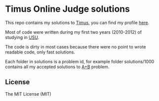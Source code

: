 # Timus Online Judge solutions

This repo contains my solutions to [Timus](http://acm.timus.ru/), you can find my profile [here](http://acm.timus.ru/author.aspx?id=97457&locale=en).

Most of code were written during my first two years (2010-2012) of studying in [USU](https://en.wikipedia.org/wiki/Ural_State_University).

The code is dirty in most cases because there were no point to wrote readable code, only fast solutions.

Each folder in solutions is a problem id, for example folder solutions/1000 contains all my accepted solutions to [A+B](http://acm.timus.ru/problem.aspx?space=1&num=1000) problem.

## License

The MIT License (MIT)
